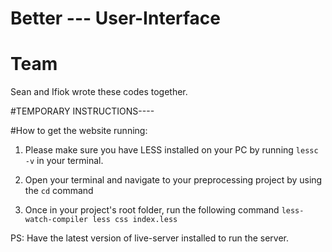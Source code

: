 # Better --- User-Interface


# Team
Sean and Ifiok wrote these codes together.

#TEMPORARY INSTRUCTIONS----

#How to get the website running:
1. Please make sure you have LESS installed on your PC by running 
`lessc -v` in your terminal. 


2. Open your terminal and navigate to your preprocessing project by using the `cd` command

3. Once in your project's root folder, run the following command `less-watch-compiler less css index.less`

PS: Have the latest version of live-server installed to run the server.